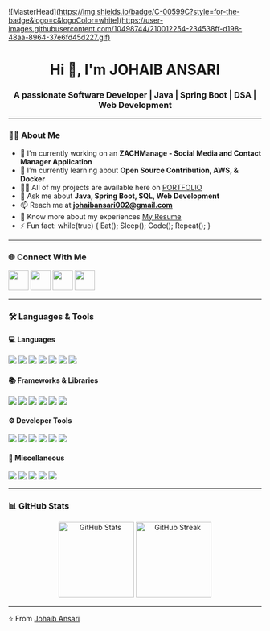 ![MasterHead](https://img.shields.io/badge/C-00599C?style=for-the-badge&logo=c&logoColor=white](https://user-images.githubusercontent.com/10498744/210012254-234538ff-d198-48aa-8964-37e6fd45d227.gif)

<h1 align="center">Hi 👋, I'm JOHAIB ANSARI</h1>
<h3 align="center">A passionate Software Developer | Java | Spring Boot | DSA | Web Development</h3>

---

### 👨‍💻 About Me
- 🔭 I’m currently working on an **ZACHManage - Social Media and Contact Manager Application**  
- 🌱 I’m currently learning about **Open Source Contribution, AWS, & Docker**  
- 👨‍💻 All of my projects are available here on [PORTFOLIO](https://zohai-ibb.github.io/Portfolio2/)
- 💬 Ask me about **Java, Spring Boot, SQL, Web Development**  
- 📫 Reach me at **johaibansari002@gmail.com**  
- 📄 Know more about my experiences [My Resume](https://drive.google.com/file/d/1AILJATUeE-kg5h5geypD9VLJ5pmJHeQI/view)  
- ⚡ Fun fact: while(true) { Eat(); Sleep(); Code(); Repeat(); } 

---

### 🌐 Connect With Me
<p align="left">
<a href="https://github.com/zohai-ibb" target="blank"><img src="https://img.icons8.com/ios-filled/50/000000/github.png" width="40"/></a>
<a href="https://www.linkedin.com/in/johaib-ansari-154b28249/" target="blank"><img src="https://img.icons8.com/ios-filled/50/0A66C2/linkedin.png" width="40"/></a>
<a href="https://leetcode.com/u/johaibansari002/" target="blank"><img src="https://leetcode.com/static/images/LeetCode_logo_rvs.png" width="40"/></a>
<a href="https://instagram.com/zohaiibb_" target="blank"><img src="https://img.icons8.com/ios-filled/50/E4405F/instagram-new.png" width="40"/></a>
</p>

---

### 🛠️ Languages & Tools

#### 💻 Languages
<p align="left">
  <img src="https://img.shields.io/badge/C-00599C?style=for-the-badge&logo=c&logoColor=white"/>
  <img src="https://img.shields.io/badge/C++-00599C?style=for-the-badge&logo=c%2B%2B&logoColor=white"/>
  <img src="https://img.shields.io/badge/Java-007396?style=for-the-badge&logo=java&logoColor=white"/>
  <img src="https://img.shields.io/badge/Python-3776AB?style=for-the-badge&logo=python&logoColor=white"/>
  <img src="https://img.shields.io/badge/JavaScript-F7DF1E?style=for-the-badge&logo=javascript&logoColor=black"/>
  <img src="https://img.shields.io/badge/HTML5-E34F26?style=for-the-badge&logo=html5&logoColor=white"/>
  <img src="https://img.shields.io/badge/CSS3-1572B6?style=for-the-badge&logo=css3&logoColor=white"/>
</p>

#### 📚 Frameworks & Libraries
<p align="left">
  <img src="https://img.shields.io/badge/SpringBoot-6DB33F?style=for-the-badge&logo=springboot&logoColor=white"/>
  <img src="https://img.shields.io/badge/React-20232A?style=for-the-badge&logo=react&logoColor=61DAFB"/>
  <img src="https://img.shields.io/badge/Node.js-339933?style=for-the-badge&logo=node.js&logoColor=white"/>
  <img src="https://img.shields.io/badge/Express.js-000000?style=for-the-badge&logo=express&logoColor=white"/>
  <img src="https://img.shields.io/badge/TailwindCSS-38B2AC?style=for-the-badge&logo=tailwind-css&logoColor=white"/>
  <img src="https://img.shields.io/badge/Bootstrap-563D7C?style=for-the-badge&logo=bootstrap&logoColor=white"/>
</p>

#### ⚙️ Developer Tools
<p align="left">
  <img src="https://img.shields.io/badge/Git-F05032?style=for-the-badge&logo=git&logoColor=white"/>
  <img src="https://img.shields.io/badge/GitHub-181717?style=for-the-badge&logo=github&logoColor=white"/>
  <img src="https://img.shields.io/badge/VS%20Code-007ACC?style=for-the-badge&logo=visual-studio-code&logoColor=white"/>
  <img src="https://img.shields.io/badge/Postman-FF6C37?style=for-the-badge&logo=postman&logoColor=white"/>
  <img src="https://img.shields.io/badge/IntelliJIDEA-000000?style=for-the-badge&logo=intellij-idea&logoColor=white"/>
  <img src="https://img.shields.io/badge/Insomnia-4000BF?style=for-the-badge&logo=insomnia&logoColor=white"/>
</p>

#### 🔧 Miscellaneous
<p align="left">
  <img src="https://img.shields.io/badge/Problem%20Solving-brightgreen?style=for-the-badge"/>
  <img src="https://img.shields.io/badge/DSA-blue?style=for-the-badge"/>
  <img src="https://img.shields.io/badge/Firebase-FFCA28?style=for-the-badge&logo=firebase&logoColor=black"/>
  <img src="https://img.shields.io/badge/MongoDB-4EA94B?style=for-the-badge&logo=mongodb&logoColor=white"/>
  <img src="https://img.shields.io/badge/SQL-003B57?style=for-the-badge&logo=database&logoColor=white"/>
</p>


---

### 📊 GitHub Stats
<p align="center">
  <img src="https://github-readme-stats.vercel.app/api?username=zohai-ibb&show_icons=true&theme=tokyonight" alt="GitHub Stats" height="150"/>
  <img src="https://github-readme-streak-stats.herokuapp.com/?user=zohai-ibb&theme=tokyonight" alt="GitHub Streak" height="150"/>
</p>

---

⭐️ From [Johaib Ansari](https://github.com/zohai-ibb)  
